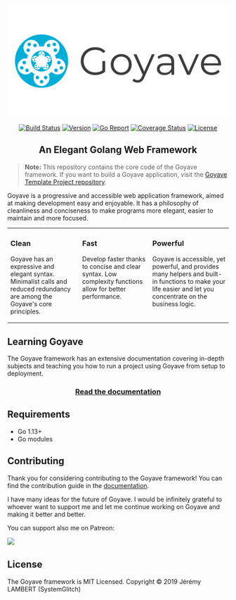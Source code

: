 <p align="center">
    <img src="resources/img/logo/goyave_text.png" alt="Goyave Logo" width="550"/>
</p>

<p align="center">
    <a href="https://travis-ci.com/System-Glitch/goyave"><img src="https://api.travis-ci.com/System-Glitch/goyave.svg" alt="Build Status"/></a>
    <a href="https://github.com/System-Glitch/goyave/releases"><img src="https://img.shields.io/github/v/release/System-Glitch/goyave?include_prereleases" alt="Version"/></a>
    <a href="https://goreportcard.com/report/github.com/System-Glitch/goyave"><img src="https://goreportcard.com/badge/github.com/System-Glitch/goyave" alt="Go Report"/></a>
    <a href="https://coveralls.io/github/System-Glitch/goyave?branch=master"><img src="https://coveralls.io/repos/github/System-Glitch/goyave/badge.svg" alt="Coverage Status"/></a>
    <a href="https://github.com/System-Glitch/goyave/blob/master/LICENSE"><img src="https://img.shields.io/dub/l/vibe-d.svg" alt="License"/></a>
</p>

<h2 align="center">An Elegant Golang Web Framework</h2>

> **Note:** This repository contains the core code of the Goyave framework. If you want to build a Goyave application, visit the [Goyave Template Project repository](https://github.com/System-Glitch/goyave-template).

Goyave is a progressive and accessible web application framework, aimed at making development easy and enjoyable. It has a philosophy of cleanliness and conciseness to make programs more elegant, easier to maintain and more focused.

<table>
    <tr>
        <td valign="top">
            <h3>Clean</h3>
            <p>Goyave has an expressive and elegant syntax. Minimalist calls and reduced redundancy are among the Goyave's core principles.</p>
        </td>
        <td valign="top">
            <h3>Fast</h3>
            <p>Develop faster thanks to concise and clear syntax. Low complexity functions allow for better performance.</p>
        </td>
        <td valign="top">
            <h3>Powerful</h3>
            <p>Goyave is accessible, yet powerful, and provides many helpers and built-in functions to make your life easier and let you concentrate on the business logic.</p>
        </td>
    </tr>
</table>

## Learning Goyave

The Goyave framework has an extensive documentation covering in-depth subjects and teaching you how to run a project using Goyave from setup to deployment.

<a href="https://system-glitch.github.io/goyave/"><h3 align="center">Read the documentation</h3></a>

## Requirements

- Go 1.13+
- Go modules

## Contributing

Thank you for considering contributing to the Goyave framework! You can find the contribution guide in the [documentation](https://system-glitch.github.io/goyave/contribution-guide.html).

I have many ideas for the future of Goyave. I would be infinitely grateful to whoever want to support me and let me continue working on Goyave and making it better and better.

You can support also me on Patreon:

<a href="https://www.patreon.com/bePatron?u=25997573">
	<img src="https://c5.patreon.com/external/logo/become_a_patron_button@2x.png" width="160">
</a>

## License

The Goyave framework is MIT Licensed. Copyright © 2019 Jérémy LAMBERT (SystemGlitch) 
